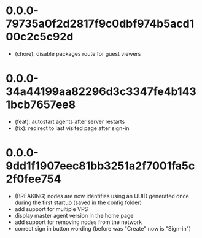 # 0.0.0-79735a0f2d2817f9c0dbf974b5acd100c2c5c92d

- (chore): disable packages route for guest viewers

# 0.0.0-34a44199aa82296d3c3347fe4b1431bcb7657ee8

- (feat): autostart agents after server restarts
- (fix): redirect to last visited page after sign-in

# 0.0.0-9dd1f1907eec81bb3251a2f7001fa5c2f0fee754

- (BREAKING) nodes are now identifies using an UUID generated once during the first startup (saved in the config folder)
- add support for multiple VPS
- display master agent version in the home page
- add support for removing nodes from the network
- correct sign in button wording (before was "Create" now is "Sign-in")